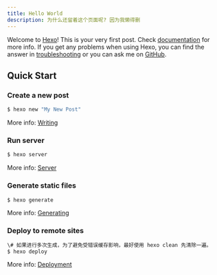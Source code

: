 ```yaml
---
title: Hello World
description: 为什么还留着这个页面呢? 因为我懒得删
---
```


Welcome to [Hexo](https://hexo.io/)! This is your very first post. Check [documentation](https://hexo.io/docs/) for more info. If you get any problems when using Hexo, you can find the answer in [troubleshooting](https://hexo.io/docs/troubleshooting.html) or you can ask me on [GitHub](https://github.com/hexojs/hexo/issues).

## Quick Start

### Create a new post

```bash
$ hexo new "My New Post"
```

More info: [Writing](https://hexo.io/docs/writing.html)

### Run server

```bash
$ hexo server
```

More info: [Server](https://hexo.io/docs/server.html)

### Generate static files

```bash
$ hexo generate
```

More info: [Generating](https://hexo.io/docs/generating.html)

### Deploy to remote sites

```bash
\# 如果进行多次生成，为了避免受错误缓存影响，最好使用 hexo clean 先清除一遍。
$ hexo deploy
```

More info: [Deployment](https://hexo.io/docs/one-command-deployment.html)
